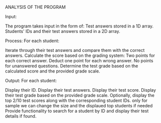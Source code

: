 
ANALYSIS OF THE PROGRAM

Input:

The program takes input in the form of:
 Test answers stored in a 1D array.
 Students' IDs and their test answers stored in a 2D array.
 
Process:
For each student:

 Iterate through their test answers and compare them with the correct answers.
 Calculate the score based on the grading system:
Two points for each correct answer.
Deduct one point for each wrong answer.
No points for unanswered questions.
Determine the test grade based on the calculated score and the provided grade scale.

Output:
For each student:

 Display their ID.
Display their test answers.
 Display their test score.
Display their test grade based on the provided grade scale.
 Optionally, display the top 2/10 test scores along with the corresponding student IDs.
     only for sample we can change the size and the displaued top students if needed
Provide functionality to search for a student by ID and display their test details if found.



